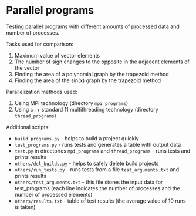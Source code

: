 # Parallel programs
Testing parallel programs with different amounts of processed data and number of processes.

Tasks used for comparison:
1. Maximum value of vector elements
2. The number of sign changes to the opposite in the adjacent elements of the vector
3. Finding the area of a polynomial graph by the trapezoid method
4. Finding the area of the sin(x) graph by the trapezoid method

Parallelization methods used:
1. Using MPI technology (directory `mpi_programs`)
2. Using c++ standard 11 multithreading technology (directory `thread_programs`)

Additional scripts:
* `build_programs.py` - helps to build a project quickly
* `test_programs.py` - runs tests and generates a table with output data
* `test.py` in directories `mpi_programs` and `thread_programs` - runs tests and prints results
* `others/del_builds.py` - helps to safely delete build projects
* `others/run_tests.py` - runs tests from a file `test_arguments.txt` and prints results
* `others/test_arguments.txt` - this file stores the input data for test_programs (each line indicates the number of processes and the number of processed elements)
* `others/results.txt` - table of test results (the average value of 10 runs is taken)

